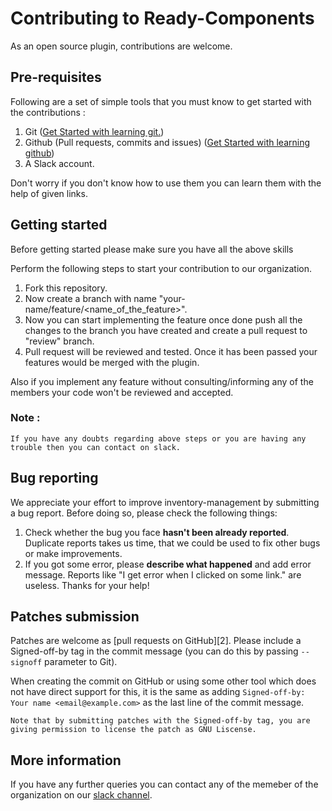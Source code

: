 # Contributing to Ready-Components

As an open source plugin, contributions are welcome.

## Pre-requisites
Following are a set of simple tools that you must know to get started with the contributions : 
1. Git ([Get Started with learning git.](https://www.codecademy.com/learn/learn-git))
2. Github (Pull requests, commits and issues) ([Get Started with learning github](https://guides.github.com/activities/hello-world/))
3. A Slack account.

Don't worry if you don't know how to use them you can learn them with the help of given links.


## Getting started
Before getting started please make sure you have all the above skills

Perform the following steps to start your contribution to our organization.
1. Fork this repository.
5. Now create a branch with name "your-name/feature/<name_of_the_feature>".
6. Now you can start implementing the feature once done push all the changes to the branch you have created and create a pull request to "review" branch.
7. Pull request will be reviewed and tested. Once it has been passed your features would be merged with the plugin.

Also if you implement any feature without consulting/informing any of the members your code won't be reviewed and accepted.

### Note : 
    If you have any doubts regarding above steps or you are having any trouble then you can contact on slack.
    

## Bug reporting

We appreciate your effort to improve inventory-management by submitting a bug report. Before doing so, please check the following things: 

1. Check whether the bug you face **hasn't been already reported**. Duplicate reports takes us time, that we could be used to fix other bugs or make improvements. 
3. If you got some error, please **describe what happened** and add error message. Reports like "I get error when I clicked on some link." are useless. 
Thanks for your help! 


## Patches submission

Patches are welcome as [pull requests on GitHub][2].  Please include a
Signed-off-by tag in the commit message (you can do this by passing `--signoff`
parameter to Git). 

When creating the commit on GitHub or using some other tool which does not have
direct support for this, it is the same as adding 
`Signed-off-by: Your name <email@example.com>`
as the last line of the commit message.

`Note that by submitting patches with the Signed-off-by tag, you are giving
permission to license the patch as GNU Liscense.`



## More information

If you have any further queries you can contact any of the memeber of the organization on our [slack channel][4].

[4]: https://open-tekworkspace.slack.com/messages/CEUB38AJC/
